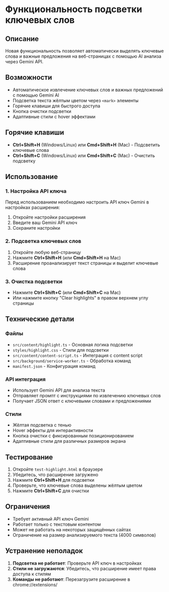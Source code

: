 # Функциональность подсветки ключевых слов

## Описание
Новая функциональность позволяет автоматически выделять ключевые слова и важные предложения на веб-страницах с помощью AI анализа через Gemini API.

## Возможности
- Автоматическое извлечение ключевых слов и важных предложений с помощью Gemini AI
- Подсветка текста жёлтым цветом через `<mark>` элементы
- Горячие клавиши для быстрого доступа
- Кнопка очистки подсветки
- Адаптивные стили с hover эффектами

## Горячие клавиши
- **Ctrl+Shift+H** (Windows/Linux) или **Cmd+Shift+H** (Mac) - Подсветить ключевые слова
- **Ctrl+Shift+C** (Windows/Linux) или **Cmd+Shift+C** (Mac) - Очистить подсветку

## Использование

### 1. Настройка API ключа
Перед использованием необходимо настроить API ключ Gemini в настройках расширения:
1. Откройте настройки расширения
2. Введите ваш Gemini API ключ
3. Сохраните настройки

### 2. Подсветка ключевых слов
1. Откройте любую веб-страницу
2. Нажмите **Ctrl+Shift+H** (или **Cmd+Shift+H** на Mac)
3. Расширение проанализирует текст страницы и выделит ключевые слова

### 3. Очистка подсветки
- Нажмите **Ctrl+Shift+C** (или **Cmd+Shift+C** на Mac)
- Или нажмите кнопку "Clear highlights" в правом верхнем углу страницы

## Технические детали

### Файлы
- `src/content/highlight.ts` - Основная логика подсветки
- `styles/highlight.css` - Стили для подсветки
- `src/content/content-script.ts` - Интеграция с content script
- `src/background/service-worker.ts` - Обработка команд
- `manifest.json` - Конфигурация команд

### API интеграция
- Использует Gemini API для анализа текста
- Отправляет промпт с инструкциями по извлечению ключевых слов
- Получает JSON ответ с ключевыми словами и предложениями

### Стили
- Жёлтая подсветка с тенью
- Hover эффекты для интерактивности
- Кнопка очистки с фиксированным позиционированием
- Адаптивные стили для различных размеров экрана

## Тестирование
1. Откройте `test-highlight.html` в браузере
2. Убедитесь, что расширение загружено
3. Нажмите **Ctrl+Shift+H** для подсветки
4. Проверьте, что ключевые слова выделены жёлтым цветом
5. Нажмите **Ctrl+Shift+C** для очистки

## Ограничения
- Требует активный API ключ Gemini
- Работает только с текстовым контентом
- Может не работать на некоторых защищённых сайтах
- Ограничение на размер анализируемого текста (4000 символов)

## Устранение неполадок
1. **Подсветка не работает**: Проверьте API ключ в настройках
2. **Стили не загружаются**: Убедитесь, что расширение имеет права доступа к стилям
3. **Команды не работают**: Перезагрузите расширение в chrome://extensions/
